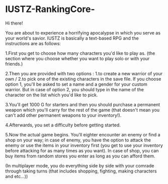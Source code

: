 # IUSTZ-RankingCore-
Hi there!

You are about to experience a horrifying apocalypse in which you serve as your world's savior.
IUSTZ is basically a text-based RPG and the instructions are as follows:

1.First you get to choose how many characters you'd like to play as. (the section where you choose whether you want to play solo or with your friends.)

2.Then you are provided with two options : 1.to create a new warrior of your own / 2.to pick one of the existing characters in the save file. If you choose option 1, you'll be asked to set a name and a gender for your custom warrior. But in case of option 2, you should type in the name of the character on the list which you'd like to pick.

3.You'll get 1000 G for starters and then you should purchase a permanent weapon which you'll carry for the rest of the game (that doesn't mean you can't add other permanent weapons to your inventory!).

4.Afterwards, you set a difficulty before getting started.

5.Now the actual game begins. You'll eighter encounter an enemy or find a shop on your way; in case of enemy, you have the option to attack the enemy or use the items in your inventory first (you get to use your inventory before attacking for as many times as you want). In case of shop, you can buy items from random stores you enter as long as you can afford them.

(In multiplayer mode, you do everything side by side with your comrade through taking turns (that includes shopping, fighting, making characters and etc...))
